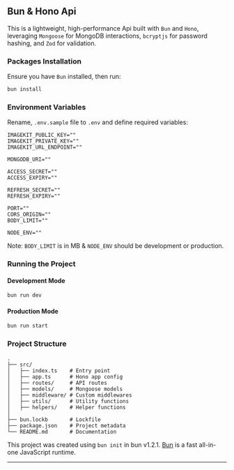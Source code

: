 ## **Bun & Hono Api**

This is a lightweight, high-performance Api built with `Bun` and `Hono`, leveraging `Mongoose` for MongoDB interactions, `bcryptjs` for password hashing, and `Zod` for validation.

### **Packages Installation**

Ensure you have `Bun` installed, then run:

```bash
bun install
```

### **Environment Variables**

Rename, `.env.sample` file to `.env` and define required variables:

```env
IMAGEKIT_PUBLIC_KEY=""
IMAGEKIT_PRIVATE_KEY=""
IMAGEKIT_URL_ENDPOINT=""

MONGODB_URI=""

ACCESS_SECRET=""
ACCESS_EXPIRY=""

REFRESH_SECRET=""
REFRESH_EXPIRY=""

PORT=""
CORS_ORIGIN=""
BODY_LIMIT=""

NODE_ENV=""
```

Note: `BODY_LIMIT` is in MB & `NODE_ENV` should be development or production.

### **Running the Project**

#### Development Mode

```bash
bun run dev
```

#### Production Mode

```bash
bun run start
```

### **Project Structure**

```
.
├── src/
│   ├── index.ts    # Entry point
│   ├── app.ts      # Hono app config
│   ├── routes/     # API routes
│   ├── models/     # Mongoose models
│   ├── middleware/ # Custom middlewares
│   ├── utils/      # Utility functions
│   ├── helpers/    # Helper functions
│
├── bun.lockb       # Lockfile
├── package.json    # Project metadata
└── README.md       # Documentation
```

This project was created using `bun init` in bun v1.2.1. [Bun](https://bun.sh) is a fast all-in-one JavaScript runtime.

---
